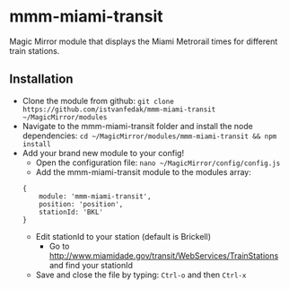 # mmm-miami-transit
Magic Mirror module that displays the Miami Metrorail times for different 
train stations.

## Installation
- Clone the module from github: 
    `git clone https://github.com/istvanfedak/mmm-miami-transit 
     ~/MagicMirror/modules`
- Navigate to the mmm-miami-transit folder and install the node dependencies: 
    `cd ~/MagicMirror/modules/mmm-miami-transit && npm install`
- Add your brand new module to your config!
    - Open the configuration file: `nano ~/MagicMirror/config/config.js`
    - Add the mmm-miami-transit module to the modules array:
    ```
    {
        module: 'mmm-miami-transit',
        position: 'position',
        stationId: 'BKL'
    }
    ```
    - Edit stationId to your station (default is Brickell)
        - Go to http://www.miamidade.gov/transit/WebServices/TrainStations
          and find your stationId
    - Save and close the file by typing: `Ctrl-o` and then `Ctrl-x`
